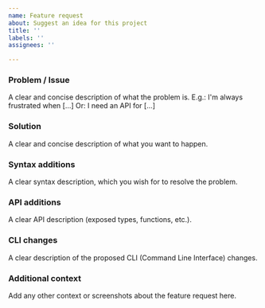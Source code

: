 ```yaml
---
name: Feature request
about: Suggest an idea for this project
title: ''
labels: ''
assignees: ''

---
```


### Problem / Issue
A clear and concise description of what the problem is.
E.g.: I'm always frustrated when [...]
Or: I need an API for [...]

### Solution
A clear and concise description of what you want to happen.



<!-- Select one of the following three sections -->
### Syntax additions
A clear syntax description, which you wish for to resolve the problem.
### API additions
A clear API description (exposed types, functions, etc.).
### CLI changes
A clear description of the proposed CLI (Command Line Interface) changes.


<!-- optional -->
### Additional context
Add any other context or screenshots about the feature request here.
